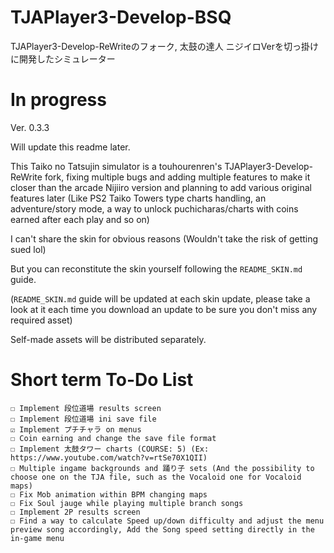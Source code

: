 # TJAPlayer3-Develop-BSQ
TJAPlayer3-Develop-ReWriteのフォーク, 太鼓の達人 ニジイロVerを切っ掛けに開発したシミュレーター

# In progress

Ver. 0.3.3

Will update this readme later.

This Taiko no Tatsujin simulator is a touhourenren's TJAPlayer3-Develop-ReWrite fork, fixing multiple bugs and adding multiple features to make it closer than the arcade Nijiiro version and planning to add various original features later (Like PS2 Taiko Towers type charts handling, an adventure/story mode, a way to unlock puchicharas/charts with coins earned after each play and so on)

I can't share the skin for obvious reasons (Wouldn't take the risk of getting sued lol)

But you can reconstitute the skin yourself following the `README_SKIN.md` guide.

(`README_SKIN.md` guide will be updated at each skin update, please take a look at it each time you download an update to be sure you don't miss any required asset)

Self-made assets will be distributed separately.

# Short term To-Do List

```
☐ Implement 段位道場 results screen
☐ Implement 段位道場 ini save file
☑ Implement プチチャラ on menus 
☐ Coin earning and change the save file format
☐ Implement 太鼓タワー charts (COURSE: 5) (Ex: https://www.youtube.com/watch?v=rtSe70X1QII)
☐ Multiple ingame backgrounds and 踊り子 sets (And the possibility to choose one on the TJA file, such as the Vocaloid one for Vocaloid maps)
☐ Fix Mob animation within BPM changing maps
☐ Fix Soul jauge while playing multiple branch songs
☐ Implement 2P results screen
☐ Find a way to calculate Speed up/down difficulty and adjust the menu preview song accordingly, Add the Song speed setting directly in the in-game menu
```